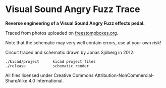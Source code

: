 Visual Sound Angry Fuzz Trace 
=============================

**Reverse engineering of a Visual Sound Angry Fuzz effects pedal.**

Traced from photos uploaded on [freestompboxes.org](http://www.freestompboxes.org).  

Note that the schematic may very well contain errors, use at your own risk!

Circuit traced and schematic drawn by Jonas Sjöberg in 2012.

```
./kicad/project      kicad project files
./release            schematic render
```

All files licensed under Creative Commons Attribution-NonCommercial-ShareAlike
4.0 International.
